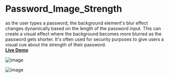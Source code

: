 # Password_Image_Strength
as the user types a password, the background element's blur effect changes dynamically based on the length of the password input. This can create a visual effect where the background becomes more blurred as the password gets shorter. It's often used for security purposes to give users a visual cue about the strength of their password.
<br>
<a href="https://rajshree-nagane.github.io/Password_Image_Strength/"> <strong>Live Demo</strong></a>
<br>

![image](https://github.com/Rajshree-Nagane/Password_Image_Strength/assets/151632485/1e5abbc1-c8a3-42b2-9bfc-4a4ce9e14cac)

![image](https://github.com/Rajshree-Nagane/Password_Image_Strength/assets/151632485/c5608b36-ddd1-440a-9782-e778e6b614c3)

